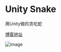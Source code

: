 # Unity Snake

用Unity做的贪吃蛇


[博客地址](https://andersonfeng.github.io/2020/04/08/Unity-Snake/)

![image](https://andersonfeng.github.io/images/Unity-Snake/Game.png)
